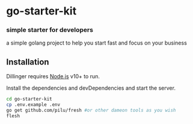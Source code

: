# go-starter-kit
### simple starter for developers

a simple golang project to help you start fast and focus on your business


## Installation

Dillinger requires [Node.js](https://nodejs.org/) v10+ to run.

Install the dependencies and devDependencies and start the server.

```sh
cd go-starter-kit
cp .env.example .env
go get github.com/pilu/fresh #or other dameon tools as you wish
flesh
```
